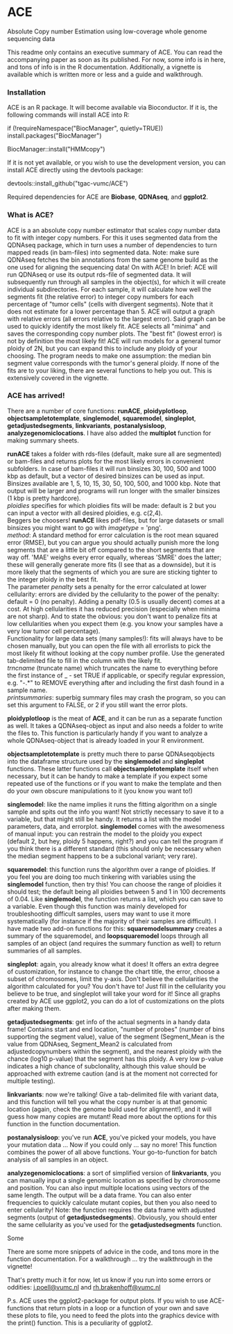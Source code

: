 # ACE

Absolute Copy number Estimation using low-coverage whole genome sequencing data

This readme only contains an executive summary of ACE. You can read the accompanying paper as soon as its published. For now, some info is in here, and tons of info is in the R documentation. Additionally, a vignette is available which is written more or less and a guide and walkthrough. 

### Installation

ACE is an R package. It will become available via Bioconductor. If it is, the following commands will install ACE into R:

if (!requireNamespace("BiocManager", quietly=TRUE))
    install.packages("BiocManager")

BiocManager::install("HMMcopy")

If it is not yet available, or you wish to use the development version, you can install ACE directly using the devtools package:

devtools::install_github("tgac-vumc/ACE")

Required dependencies for ACE are **Biobase**, **QDNAseq**, and **ggplot2**.

### What is ACE?

ACE is a an absolute copy number estimator that scales copy number data to fit with integer copy numbers. For this it uses segmented data from the QDNAseq package, which in turn uses a number of dependencies to turn mapped reads (in bam-files) into segmented data. Note: make sure QDNAseq fetches the bin annotations from the same genome build as the one used for aligning the sequencing data! On with ACE! In brief: ACE will run QDNAseq or use its output rds-file of segmented data. It will subsequently run through all samples in the object(s), for which it will create individual subdirectories. For each sample, it will calculate how well the segments fit (the relative error) to integer copy numbers for each percentage of "tumor cells" (cells with divergent segments). Note that it does not estimate for a lower percentage than 5. ACE will output a graph with relative errors (all errors relative to the largest error). Said graph can be used to quickly identify the most likely fit. ACE selects all "minima" and saves the corresponding copy number plots. The "best fit" (lowest error) is not by definition the most likely fit! ACE will run models for a general tumor ploidy of 2N, but you can expand this to include any ploidy of your choosing. The program needs to make one assumption: the median bin segment value corresponds with the tumor's general ploidy. If none of the fits are to your liking, there are several functions to help you out. This is extensively covered in the vignette.

### ACE has arrived!

There are a number of core functions: **runACE**, **ploidyplotloop**, **objectsampletotemplate**, **singlemodel**, **squaremodel**, **singleplot**, **getadjustedsegments**, **linkvariants**, **postanalysisloop**, **analyzegenomiclocations**. I have also added the **multiplot** function for making summary sheets.

**runACE** takes a folder with rds-files (default, make sure all are segmented) or bam-files and returns plots for the most likely errors in convenient subfolders. In case of bam-files it will run binsizes 30, 100, 500 and 1000 kbp as default, but a vector of desired binsizes can be used as input. Binsizes available are 1, 5, 10, 15, 30, 50, 100, 500, and 1000 kbp. Note that output will be larger and programs will run longer with the smaller binsizes (1 kbp is pretty hardcore). <br>*ploidies* specifies for which ploidies fits will be made: default is 2 but you can input a vector with all desired ploidies, e.g. c(2,4). <br>Beggers be choosers! **runACE** likes pdf-files, but for large datasets or small binsizes you might want to go with *imagetype* = 'png'. <br>*method*: A standard method for error calculation is the root mean squared error (RMSE), but you can argue you should actually punish more the long segments that are a little bit off compared to the short segments that are way off. 'MAE' weighs every error equally, whereas 'SMRE' does the latter; these will generally generate more fits (I see that as a downside), but it is more likely that the segments of which you are sure are sticking tighter to the integer ploidy in the best fit. <br>The parameter *penalty* sets a penalty for the error calculated at lower cellularity: errors are divided by the cellularity to the power of the penalty: default = 0 (no penalty). Adding a penalty (0.5 is usually decent) comes at a cost. At high cellularities it has reduced precision (especially when minima are not sharp). And to state the obvious: you don't want to penalize fits at low cellularities when you expect them (e.g. you know your samples have a very low tumor cell percentage).<br>Functionality for large data sets (many samples!): fits will always have to be chosen manually, but you can open the file with all errorlists to pick the most likely fit without looking at the copy number profile. Use the generated tab-delimited file to fill in the column with the likely fit. <br>*trncname* (truncate name) which truncates the name to everything before the first instance of _ - set TRUE if applicable, or specify regular expression, e.g. "-.*" to REMOVE everything after and including the first dash found in a sample name. <br>*printsummaries*: superbig summary files may crash the program, so you can set this argument to FALSE, or 2 if you still want the error plots.

**ploidyplotloop** is the meat of **ACE**, and it can be run as a separate function as well. It takes a QDNAseq-object as input and also needs a folder to write the files to. This function is particularly handy if you want to analyze a whole QDNAseq-object that is already loaded in your R environment.

**objectsampletotemplate** is pretty much there to parse QDNAseqobjects into the dataframe structure used by the **singlemodel** and **singleplot** functions. These latter functions call **objectsampletotemplate** itself when necessary, but it can be handy to make a template if you expect some repeated use of the functions or if you want to make the template and then do your own obscure manipulations to it (you know you want to!)

**singlemodel**: like the name implies it runs the fitting algorithm on a single sample and spits out the info you want! Not strictly necessary to save it to a variable, but that might still be handy. It returns a list with the model parameters, data, and errorplot. **singlemodel** comes with the awesomeness of manual input: you can restrain the model to the ploidy you expect (default 2, but hey, ploidy 5 happens, right?) and you can tell the program if you think there is a different standard (this should only be necessary when the median segment happens to be a subclonal variant; very rare).

**squaremodel**: this function runs the algorithm over a range of ploidies. If you feel you are doing too much tinkering with variables using the **singlemodel** function, then try this! You can choose the range of ploidies it should test; the default being all ploidies between 5 and 1 in 100 decrements of 0.04. Like **singlemodel**, the function returns a list, which you can save to a variable. Even though this function was mainly developed for troubleshooting difficult samples, users may want to use it more systematically (for instance if the majority of their samples are difficult). I have made two add-on functions for this: **squaremodelsummary** creates a summary of the squaremodel, and **loopsquaremodel** loops through all samples of an object (and requires the summary function as well) to return summaries of all samples. 

**singleplot**: again, you already know what it does! It offers an extra degree of customization, for instance to change the chart title, the error, choose a subset of chromosomes, limit the y-axis. Don't believe the cellularities the algorithm calculated for you? You don't have to! Just fill in the cellularity you believe to be true, and singleplot will take your word for it! Since all graphs created by ACE use ggplot2, you can do a lot of customizations on the plots after making them. 

**getadjustedsegments**: get info of the actual segments in a handy data frame! Contains start and end location, "number of probes" (number of bins supporting the segment value), value of the segment (Segment_Mean is the value from QDNAseq, Segment_Mean2 is calculated from adjustedcopynumbers within the segment), and the nearest ploidy with the chance (log10 p-value) that the segment has this ploidy. A very low p-value indicates a high chance of subclonality, although this value should be approached with extreme caution (and is at the moment not corrected for multiple testing).

**linkvariants**: now we're talking! Give a tab-delimited file with variant data, and this function will tell you what the copy number is at that genomic location (again, check the genome build used for alignment!), and it will guess how many copies are mutant! Read more about the options for this function in the function documentation.

**postanalysisloop**: you've run **ACE**, you've picked your models, you have your mutation data ... Now if you could only ... say no more! This function combines the power of all above functions. Your go-to-function for batch analysis of all samples in an object.

**analyzegenomiclocations**: a sort of simplified version of **linkvariants**, you can manually input a single genomic location as specified by chromosome and position. You can also input multiple locations using vectors of the same length. The output will be a data frame. You can also enter frequencies to quickly calculate mutant copies, but then you also need to enter cellularity! Note: the function requires the data frame with adjusted segments (output of **getadjustedsegments**). Obviously, you should enter the same cellularity as you've used for the **getadjustedsegments** function.

Some 

There are some more snippets of advice in the code, and tons more in the function documentation. For a walkthrough ... try the walkthrough in the vignette! 

That's pretty much it for now, let us know if you run into some errors or oddities: j.poell@vumc.nl and rh.brakenhoff@vumc.nl

P.s. ACE uses the ggplot2-package for output plots. If you wish to use ACE-functions that return plots in a loop or a function of your own and save these plots to file, you need to feed the plots into the graphics device with the print() function. This is a peculiarity of ggplot2.